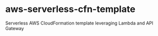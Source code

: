 # aws-serverless-cfn-template
Serverless AWS CloudFormation template leveraging Lambda and API Gateway
